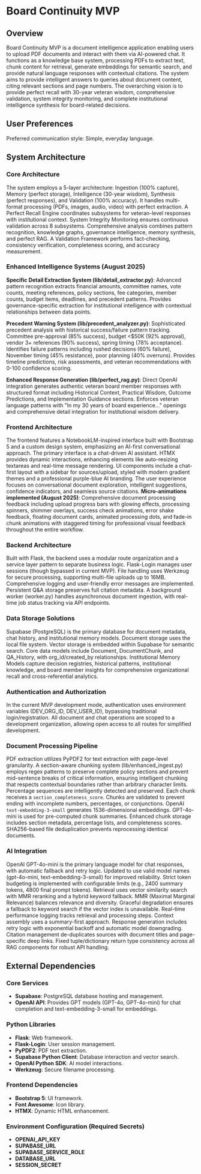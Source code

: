 # Board Continuity MVP

## Overview
Board Continuity MVP is a document intelligence application enabling users to upload PDF documents and interact with them via AI-powered chat. It functions as a knowledge base system, processing PDFs to extract text, chunk content for retrieval, generate embeddings for semantic search, and provide natural language responses with contextual citations. The system aims to provide intelligent answers to queries about document content, citing relevant sections and page numbers. The overarching vision is to provide perfect recall with 30-year veteran wisdom, comprehensive validation, system integrity monitoring, and complete institutional intelligence synthesis for board-related decisions.

## User Preferences
Preferred communication style: Simple, everyday language.

## System Architecture

### Core Architecture
The system employs a 5-layer architecture: Ingestion (100% capture), Memory (perfect storage), Intelligence (30-year wisdom), Synthesis (perfect responses), and Validation (100% accuracy). It handles multi-format processing (PDFs, images, audio, video) with perfect extraction. A Perfect Recall Engine coordinates subsystems for veteran-level responses with institutional context. System Integrity Monitoring ensures continuous validation across 8 subsystems. Comprehensive analysis combines pattern recognition, knowledge graphs, governance intelligence, memory synthesis, and perfect RAG. A Validation Framework performs fact-checking, consistency verification, completeness scoring, and accuracy measurement.

### Enhanced Intelligence Systems (August 2025)
**Specific Detail Extraction System (lib/detail_extractor.py)**: Advanced pattern recognition extracts financial amounts, committee names, vote counts, meeting references, policy sections, fee categories, member counts, budget items, deadlines, and precedent patterns. Provides governance-specific extraction for institutional intelligence with contextual relationships between data points.

**Precedent Warning System (lib/precedent_analyzer.py)**: Sophisticated precedent analysis with historical success/failure pattern tracking. Committee pre-approval (85% success), budget <$50K (92% approval), vendor 3+ references (90% success), spring timing (78% acceptance). Identifies failure patterns including rushed decisions (60% failure), November timing (45% resistance), poor planning (40% overruns). Provides timeline predictions, risk assessments, and veteran recommendations with 0-100 confidence scoring.

**Enhanced Response Generation (lib/perfect_rag.py)**: Direct OpenAI integration generates authentic veteran board member responses with structured format including Historical Context, Practical Wisdom, Outcome Predictions, and Implementation Guidance sections. Enforces veteran language patterns with "In my 30 years of board experience..." openings and comprehensive detail integration for institutional wisdom delivery.

### Frontend Architecture
The frontend features a NotebookLM-inspired interface built with Bootstrap 5 and a custom design system, emphasizing an AI-first conversational approach. The primary interface is a chat-driven AI assistant. HTMX provides dynamic interactions, enhancing elements like auto-resizing textareas and real-time message rendering. UI components include a chat-first layout with a sidebar for sources/upload, styled with modern gradient themes and a professional purple-blue AI branding. The user experience focuses on conversational document exploration, intelligent suggestions, confidence indicators, and seamless source citations. **Micro-animations implemented (August 2025)**: Comprehensive document processing feedback including upload progress bars with glowing effects, processing spinners, shimmer overlays, success check animations, error shake feedback, floating document cards, animated processing dots, and fade-in chunk animations with staggered timing for professional visual feedback throughout the entire workflow.

### Backend Architecture
Built with Flask, the backend uses a modular route organization and a service layer pattern to separate business logic. Flask-Login manages user sessions (though bypassed in current MVP). File handling uses Werkzeug for secure processing, supporting multi-file uploads up to 16MB. Comprehensive logging and user-friendly error messages are implemented. Persistent Q&A storage preserves full citation metadata. A background worker (worker.py) handles asynchronous document ingestion, with real-time job status tracking via API endpoints.

### Data Storage Solutions
Supabase (PostgreSQL) is the primary database for document metadata, chat history, and institutional memory models. Document storage uses the local file system. Vector storage is embedded within Supabase for semantic search. Core data models include Document, DocumentChunk, and QA_History, with org_id/created_by relationships. Institutional Memory Models capture decision registries, historical patterns, institutional knowledge, and board member insights for comprehensive organizational recall and cross-referential analytics.

### Authentication and Authorization
In the current MVP development mode, authentication uses environment variables (DEV_ORG_ID, DEV_USER_ID), bypassing traditional login/registration. All document and chat operations are scoped to a development organization, allowing open access to all routes for simplified development.

### Document Processing Pipeline
PDF extraction utilizes PyPDF2 for text extraction with page-level granularity. A section-aware chunking system (lib/enhanced_ingest.py) employs regex patterns to preserve complete policy sections and prevent mid-sentence breaks of critical information, ensuring intelligent chunking that respects contextual boundaries rather than arbitrary character limits. Percentage sequences are intelligently detected and preserved. Each chunk receives a `section_completeness_score`. Chunks are validated to prevent ending with incomplete numbers, percentages, or conjunctions. OpenAI `text-embedding-3-small` generates 1536-dimensional embeddings. GPT-4o-mini is used for pre-computed chunk summaries. Enhanced chunk storage includes section metadata, percentage lists, and completeness scores. SHA256-based file deduplication prevents reprocessing identical documents.

### AI Integration
OpenAI GPT-4o-mini is the primary language model for chat responses, with automatic fallback and retry logic. Updated to use valid model names (gpt-4o-mini, text-embedding-3-small) for improved reliability. Strict token budgeting is implemented with configurable limits (e.g., 2400 summary tokens, 4800 final prompt tokens). Retrieval uses vector similarity search with MMR reranking and a hybrid keyword fallback. MMR (Maximal Marginal Relevance) balances relevance and diversity. Graceful degradation ensures a fallback to keyword search if the vector index is unavailable. Real-time performance logging tracks retrieval and processing steps. Context assembly uses a summary-first approach. Response generation includes retry logic with exponential backoff and automatic model downgrading. Citation management de-duplicates sources with document titles and page-specific deep links. Fixed tuple/dictionary return type consistency across all RAG components for robust API handling.

## External Dependencies

### Core Services
- **Supabase**: PostgreSQL database hosting and management.
- **OpenAI API**: Provides GPT models (GPT-4o, GPT-4o-mini) for chat completion and text-embedding-3-small for embeddings.

### Python Libraries
- **Flask**: Web framework.
- **Flask-Login**: User session management.
- **PyPDF2**: PDF text extraction.
- **Supabase Python Client**: Database interaction and vector search.
- **OpenAI Python SDK**: AI model interactions.
- **Werkzeug**: Secure filename processing.

### Frontend Dependencies
- **Bootstrap 5**: UI framework.
- **Font Awesome**: Icon library.
- **HTMX**: Dynamic HTML enhancement.

### Environment Configuration (Required Secrets)
- **OPENAI_API_KEY**
- **SUPABASE_URL**
- **SUPABASE_SERVICE_ROLE**
- **DATABASE_URL**
- **SESSION_SECRET**
```